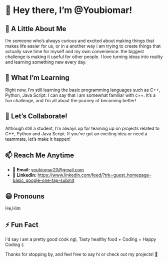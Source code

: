 # 👋 Hey there, I’m @Youbiomar!

## 👀 A Little About Me  
I’m someone who’s always curious and excited about making things that makes life easier for us, or in a another way i am trying to create things that actually save time for myself and my own convenience. the biggest challenge is making it useful for other people.
I love turning ideas into reality and learning something new every day.  

## 🌱 What I’m Learning  
Right now, I’m still learning the basic programming languages such as C++, Python, Java Script. I can say that i am somewhat familiar with c++. It’s a fun challenge, and I’m all about the journey of becoming better!  

## 💞️ Let’s Collaborate!  
Although still a student, I’m always up for teaming up on projects related to C++, Python and Java Script. If you’ve got an exciting idea or need a teammate, let’s make it happen!  

## 📫 Reach Me Anytime  
- 📧 **Email:** youbiomar20@gmail.com
- 💼 **LinkedIn:** https://www.linkedin.com/feed/?trk=guest_homepage-basic_google-one-tap-submit

## 😄 Pronouns  
He,Him 

## ⚡ Fun Fact  
i'd say i am a pretty good cook ngl, Tasty healthy food + Coding = Happy Coding (:

Thanks for stopping by, and feel free to say hi or check out my projects! 🚀  
